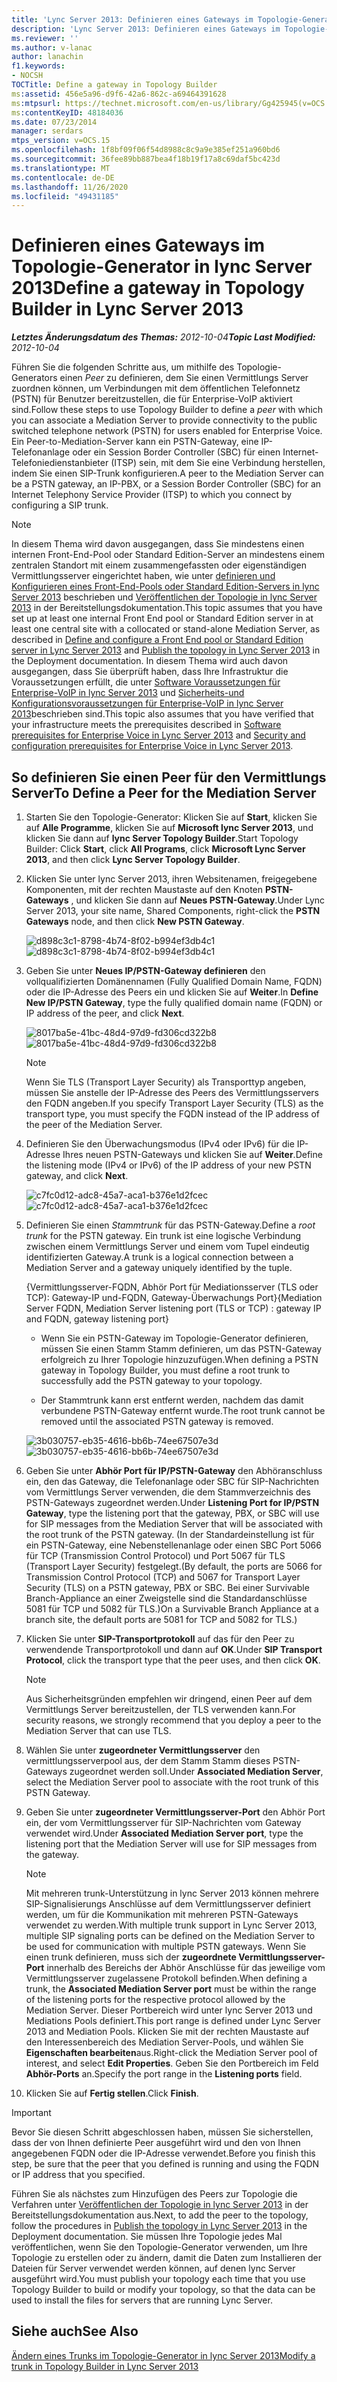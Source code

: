 ```yaml
---
title: 'Lync Server 2013: Definieren eines Gateways im Topologie-Generator'
description: 'Lync Server 2013: Definieren eines Gateways im Topologie-Generator'
ms.reviewer: ''
ms.author: v-lanac
author: lanachin
f1.keywords:
- NOCSH
TOCTitle: Define a gateway in Topology Builder
ms:assetid: 456e5a96-d9f6-42a6-862c-a69464391628
ms:mtpsurl: https://technet.microsoft.com/en-us/library/Gg425945(v=OCS.15)
ms:contentKeyID: 48184036
ms.date: 07/23/2014
manager: serdars
mtps_version: v=OCS.15
ms.openlocfilehash: 1f8bf09f06f54d8988c8c9a9e385ef251a960bd6
ms.sourcegitcommit: 36fee89bb887bea4f18b19f17a8c69daf5bc423d
ms.translationtype: MT
ms.contentlocale: de-DE
ms.lasthandoff: 11/26/2020
ms.locfileid: "49431185"
---
```

# <a name="define-a-gateway-in-topology-builder-in-lync-server-2013"></a><span data-ttu-id="7b4f6-103">Definieren eines Gateways im Topologie-Generator in lync Server 2013</span><span class="sxs-lookup"><span data-stu-id="7b4f6-103">Define a gateway in Topology Builder in Lync Server 2013</span></span>

<div data-xmlns="http://www.w3.org/1999/xhtml">

<div class="topic" data-xmlns="http://www.w3.org/1999/xhtml" data-msxsl="urn:schemas-microsoft-com:xslt" data-cs="https://msdn.microsoft.com/">

<div data-asp="https://msdn2.microsoft.com/asp">



</div>

<div id="mainSection">

<div id="mainBody"><span data-ttu-id="7b4f6-104">

<span> </span></span><span class="sxs-lookup"><span data-stu-id="7b4f6-104">

<span> </span></span></span>

<span data-ttu-id="7b4f6-105">_**Letztes Änderungsdatum des Themas:** 2012-10-04_</span><span class="sxs-lookup"><span data-stu-id="7b4f6-105">_**Topic Last Modified:** 2012-10-04_</span></span>

<span data-ttu-id="7b4f6-106">Führen Sie die folgenden Schritte aus, um mithilfe des Topologie-Generators einen *Peer* zu definieren, dem Sie einen Vermittlungs Server zuordnen können, um Verbindungen mit dem öffentlichen Telefonnetz (PSTN) für Benutzer bereitzustellen, die für Enterprise-VoIP aktiviert sind.</span><span class="sxs-lookup"><span data-stu-id="7b4f6-106">Follow these steps to use Topology Builder to define a *peer* with which you can associate a Mediation Server to provide connectivity to the public switched telephone network (PSTN) for users enabled for Enterprise Voice.</span></span> <span data-ttu-id="7b4f6-107">Ein Peer-to-Mediation-Server kann ein PSTN-Gateway, eine IP-Telefonanlage oder ein Session Border Controller (SBC) für einen Internet-Telefoniedienstanbieter (ITSP) sein, mit dem Sie eine Verbindung herstellen, indem Sie einen SIP-Trunk konfigurieren.</span><span class="sxs-lookup"><span data-stu-id="7b4f6-107">A peer to the Mediation Server can be a PSTN gateway, an IP-PBX, or a Session Border Controller (SBC) for an Internet Telephony Service Provider (ITSP) to which you connect by configuring a SIP trunk.</span></span>

<div>


> [!NOTE]  
> <span data-ttu-id="7b4f6-108">In diesem Thema wird davon ausgegangen, dass Sie mindestens einen internen Front-End-Pool oder Standard Edition-Server an mindestens einem zentralen Standort mit einem zusammengefassten oder eigenständigen Vermittlungsserver eingerichtet haben, wie unter <A href="lync-server-2013-define-and-configure-a-front-end-pool-or-standard-edition-server.md">definieren und Konfigurieren eines Front-End-Pools oder Standard Edition-Servers in lync Server 2013</A> beschrieben und <A href="lync-server-2013-publish-the-topology.md">Veröffentlichen der Topologie in lync Server 2013</A> in der Bereitstellungsdokumentation.</span><span class="sxs-lookup"><span data-stu-id="7b4f6-108">This topic assumes that you have set up at least one internal Front End pool or Standard Edition server in at least one central site with a collocated or stand-alone Mediation Server, as described in <A href="lync-server-2013-define-and-configure-a-front-end-pool-or-standard-edition-server.md">Define and configure a Front End pool or Standard Edition server in Lync Server 2013</A> and <A href="lync-server-2013-publish-the-topology.md">Publish the topology in Lync Server 2013</A> in the Deployment documentation.</span></span> <span data-ttu-id="7b4f6-109">In diesem Thema wird auch davon ausgegangen, dass Sie überprüft haben, dass Ihre Infrastruktur die Voraussetzungen erfüllt, die unter <A href="lync-server-2013-software-prerequisites-for-enterprise-voice.md">Software Voraussetzungen für Enterprise-VoIP in lync Server 2013</A> und <A href="lync-server-2013-security-and-configuration-prerequisites-for-enterprise-voice.md">Sicherheits-und Konfigurationsvoraussetzungen für Enterprise-VoIP in lync Server 2013</A>beschrieben sind.</span><span class="sxs-lookup"><span data-stu-id="7b4f6-109">This topic also assumes that you have verified that your infrastructure meets the prerequisites described in <A href="lync-server-2013-software-prerequisites-for-enterprise-voice.md">Software prerequisites for Enterprise Voice in Lync Server 2013</A> and <A href="lync-server-2013-security-and-configuration-prerequisites-for-enterprise-voice.md">Security and configuration prerequisites for Enterprise Voice in Lync Server 2013</A>.</span></span>



</div>

<div>

## <a name="to-define-a-peer-for-the-mediation-server"></a><span data-ttu-id="7b4f6-110">So definieren Sie einen Peer für den Vermittlungs Server</span><span class="sxs-lookup"><span data-stu-id="7b4f6-110">To Define a Peer for the Mediation Server</span></span>

1.  <span data-ttu-id="7b4f6-111">Starten Sie den Topologie-Generator: Klicken Sie auf **Start**, klicken Sie auf **Alle Programme**, klicken Sie auf **Microsoft lync Server 2013**, und klicken Sie dann auf **lync Server Topology Builder**.</span><span class="sxs-lookup"><span data-stu-id="7b4f6-111">Start Topology Builder: Click **Start**, click **All Programs**, click **Microsoft Lync Server 2013**, and then click **Lync Server Topology Builder**.</span></span>

2.  <span data-ttu-id="7b4f6-112">Klicken Sie unter lync Server 2013, ihren Websitenamen, freigegebene Komponenten, mit der rechten Maustaste auf den Knoten **PSTN-Gateways** , und klicken Sie dann auf **Neues PSTN-Gateway**.</span><span class="sxs-lookup"><span data-stu-id="7b4f6-112">Under Lync Server 2013, your site name, Shared Components, right-click the **PSTN Gateways** node, and then click **New PSTN Gateway**.</span></span>
    
    <span data-ttu-id="7b4f6-113">![d898c3c1-8798-4b74-8f02-b994ef3db4c1](images/Gg425945.d898c3c1-8798-4b74-8f02-b994ef3db4c1(OCS.15).png "d898c3c1-8798-4b74-8f02-b994ef3db4c1")</span><span class="sxs-lookup"><span data-stu-id="7b4f6-113">![d898c3c1-8798-4b74-8f02-b994ef3db4c1](images/Gg425945.d898c3c1-8798-4b74-8f02-b994ef3db4c1(OCS.15).png "d898c3c1-8798-4b74-8f02-b994ef3db4c1")</span></span>

3.  <span data-ttu-id="7b4f6-114">Geben Sie unter **Neues IP/PSTN-Gateway definieren** den vollqualifizierten Domänennamen (Fully Qualified Domain Name, FQDN) oder die IP-Adresse des Peers ein und klicken Sie auf **Weiter**.</span><span class="sxs-lookup"><span data-stu-id="7b4f6-114">In **Define New IP/PSTN Gateway**, type the fully qualified domain name (FQDN) or IP address of the peer, and click **Next**.</span></span>
    
    <span data-ttu-id="7b4f6-115">![8017ba5e-41bc-48d4-97d9-fd306cd322b8](images/Gg425945.8017ba5e-41bc-48d4-97d9-fd306cd322b8(OCS.15).png "8017ba5e-41bc-48d4-97d9-fd306cd322b8")</span><span class="sxs-lookup"><span data-stu-id="7b4f6-115">![8017ba5e-41bc-48d4-97d9-fd306cd322b8](images/Gg425945.8017ba5e-41bc-48d4-97d9-fd306cd322b8(OCS.15).png "8017ba5e-41bc-48d4-97d9-fd306cd322b8")</span></span>
    
    <div>
    

    > [!NOTE]  
    > <span data-ttu-id="7b4f6-116">Wenn Sie TLS (Transport Layer Security) als Transporttyp angeben, müssen Sie anstelle der IP-Adresse des Peers des Vermittlungsservers den FQDN angeben.</span><span class="sxs-lookup"><span data-stu-id="7b4f6-116">If you specify Transport Layer Security (TLS) as the transport type, you must specify the FQDN instead of the IP address of the peer of the Mediation Server.</span></span>

    
    </div>

4.  <span data-ttu-id="7b4f6-117">Definieren Sie den Überwachungsmodus (IPv4 oder IPv6) für die IP-Adresse Ihres neuen PSTN-Gateways und klicken Sie auf **Weiter**.</span><span class="sxs-lookup"><span data-stu-id="7b4f6-117">Define the listening mode (IPv4 or IPv6) of the IP address of your new PSTN gateway, and click **Next**.</span></span>
    
    <span data-ttu-id="7b4f6-118">![c7fc0d12-adc8-45a7-aca1-b376e1d2fcec](images/Gg425945.c7fc0d12-adc8-45a7-aca1-b376e1d2fcec(OCS.15).png "c7fc0d12-adc8-45a7-aca1-b376e1d2fcec")</span><span class="sxs-lookup"><span data-stu-id="7b4f6-118">![c7fc0d12-adc8-45a7-aca1-b376e1d2fcec](images/Gg425945.c7fc0d12-adc8-45a7-aca1-b376e1d2fcec(OCS.15).png "c7fc0d12-adc8-45a7-aca1-b376e1d2fcec")</span></span>

5.  <span data-ttu-id="7b4f6-119">Definieren Sie einen *Stammtrunk* für das PSTN-Gateway.</span><span class="sxs-lookup"><span data-stu-id="7b4f6-119">Define a *root trunk* for the PSTN gateway.</span></span> <span data-ttu-id="7b4f6-120">Ein trunk ist eine logische Verbindung zwischen einem Vermittlungs Server und einem vom Tupel eindeutig identifizierten Gateway.</span><span class="sxs-lookup"><span data-stu-id="7b4f6-120">A trunk is a logical connection between a Mediation Server and a gateway uniquely identified by the tuple.</span></span>
    
    <span data-ttu-id="7b4f6-121">{Vermittlungsserver-FQDN, Abhör Port für Mediationsserver (TLS oder TCP): Gateway-IP und-FQDN, Gateway-Überwachungs Port}</span><span class="sxs-lookup"><span data-stu-id="7b4f6-121">{Mediation Server FQDN, Mediation Server listening port (TLS or TCP) : gateway IP and FQDN, gateway listening port}</span></span>
    
      - <span data-ttu-id="7b4f6-122">Wenn Sie ein PSTN-Gateway im Topologie-Generator definieren, müssen Sie einen Stamm Stamm definieren, um das PSTN-Gateway erfolgreich zu Ihrer Topologie hinzuzufügen.</span><span class="sxs-lookup"><span data-stu-id="7b4f6-122">When defining a PSTN gateway in Topology Builder, you must define a root trunk to successfully add the PSTN gateway to your topology.</span></span>
    
      - <span data-ttu-id="7b4f6-123">Der Stammtrunk kann erst entfernt werden, nachdem das damit verbundene PSTN-Gateway entfernt wurde.</span><span class="sxs-lookup"><span data-stu-id="7b4f6-123">The root trunk cannot be removed until the associated PSTN gateway is removed.</span></span>
    
    <span data-ttu-id="7b4f6-124">![3b030757-eb35-4616-bb6b-74ee67507e3d](images/Gg425945.3b030757-eb35-4616-bb6b-74ee67507e3d(OCS.15).png "3b030757-eb35-4616-bb6b-74ee67507e3d")</span><span class="sxs-lookup"><span data-stu-id="7b4f6-124">![3b030757-eb35-4616-bb6b-74ee67507e3d](images/Gg425945.3b030757-eb35-4616-bb6b-74ee67507e3d(OCS.15).png "3b030757-eb35-4616-bb6b-74ee67507e3d")</span></span>

6.  <span data-ttu-id="7b4f6-125">Geben Sie unter **Abhör Port für IP/PSTN-Gateway** den Abhöranschluss ein, den das Gateway, die Telefonanlage oder SBC für SIP-Nachrichten vom Vermittlungs Server verwenden, die dem Stammverzeichnis des PSTN-Gateways zugeordnet werden.</span><span class="sxs-lookup"><span data-stu-id="7b4f6-125">Under **Listening Port for IP/PSTN Gateway**, type the listening port that the gateway, PBX, or SBC will use for SIP messages from the Mediation Server that will be associated with the root trunk of the PSTN gateway.</span></span> <span data-ttu-id="7b4f6-126">(In der Standardeinstellung ist für ein PSTN-Gateway, eine Nebenstellenanlage oder einen SBC Port 5066 für TCP (Transmission Control Protocol) und Port 5067 für TLS (Transport Layer Security) festgelegt.</span><span class="sxs-lookup"><span data-stu-id="7b4f6-126">(By default, the ports are 5066 for Transmission Control Protocol (TCP) and 5067 for Transport Layer Security (TLS) on a PSTN gateway, PBX or SBC.</span></span> <span data-ttu-id="7b4f6-127">Bei einer Survivable Branch-Appliance an einer Zweigstelle sind die Standardanschlüsse 5081 für TCP und 5082 für TLS.)</span><span class="sxs-lookup"><span data-stu-id="7b4f6-127">On a Survivable Branch Appliance at a branch site, the default ports are 5081 for TCP and 5082 for TLS.)</span></span>

7.  <span data-ttu-id="7b4f6-128">Klicken Sie unter **SIP-Transportprotokoll** auf das für den Peer zu verwendende Transportprotokoll und dann auf **OK**.</span><span class="sxs-lookup"><span data-stu-id="7b4f6-128">Under **SIP Transport Protocol**, click the transport type that the peer uses, and then click **OK**.</span></span>
    
    <div>
    

    > [!NOTE]  
    > <span data-ttu-id="7b4f6-129">Aus Sicherheitsgründen empfehlen wir dringend, einen Peer auf dem Vermittlungs Server bereitzustellen, der TLS verwenden kann.</span><span class="sxs-lookup"><span data-stu-id="7b4f6-129">For security reasons, we strongly recommend that you deploy a peer to the Mediation Server that can use TLS.</span></span>

    
    </div>

8.  <span data-ttu-id="7b4f6-130">Wählen Sie unter **zugeordneter Vermittlungsserver** den vermittlungsserverpool aus, der dem Stamm Stamm dieses PSTN-Gateways zugeordnet werden soll.</span><span class="sxs-lookup"><span data-stu-id="7b4f6-130">Under **Associated Mediation Server**, select the Mediation Server pool to associate with the root trunk of this PSTN Gateway.</span></span>

9.  <span data-ttu-id="7b4f6-131">Geben Sie unter **zugeordneter Vermittlungsserver-Port** den Abhör Port ein, der vom Vermittlungsserver für SIP-Nachrichten vom Gateway verwendet wird.</span><span class="sxs-lookup"><span data-stu-id="7b4f6-131">Under **Associated Mediation Server port**, type the listening port that the Mediation Server will use for SIP messages from the gateway.</span></span>
    
    <div>
    

    > [!NOTE]  
    > <span data-ttu-id="7b4f6-132">Mit mehreren trunk-Unterstützung in lync Server 2013 können mehrere SIP-Signalisierungs Anschlüsse auf dem Vermittlungsserver definiert werden, um für die Kommunikation mit mehreren PSTN-Gateways verwendet zu werden.</span><span class="sxs-lookup"><span data-stu-id="7b4f6-132">With multiple trunk support in Lync Server 2013, multiple SIP signaling ports can be defined on the Mediation Server to be used for communication with multiple PSTN gateways.</span></span> <span data-ttu-id="7b4f6-133">Wenn Sie einen trunk definieren, muss sich der <STRONG>zugeordnete Vermittlungsserver-Port</STRONG> innerhalb des Bereichs der Abhör Anschlüsse für das jeweilige vom Vermittlungsserver zugelassene Protokoll befinden.</span><span class="sxs-lookup"><span data-stu-id="7b4f6-133">When defining a trunk, the <STRONG>Associated Mediation Server port</STRONG> must be within the range of the listening ports for the respective protocol allowed by the Mediation Server.</span></span> <span data-ttu-id="7b4f6-134">Dieser Portbereich wird unter lync Server 2013 und Mediations Pools definiert.</span><span class="sxs-lookup"><span data-stu-id="7b4f6-134">This port range is defined under Lync Server 2013 and Mediation Pools.</span></span> <span data-ttu-id="7b4f6-135">Klicken Sie mit der rechten Maustaste auf den Interessenbereich des Mediation Server-Pools, und wählen Sie <STRONG>Eigenschaften bearbeiten</STRONG>aus.</span><span class="sxs-lookup"><span data-stu-id="7b4f6-135">Right-click the Mediation Server pool of interest, and select <STRONG>Edit Properties</STRONG>.</span></span> <span data-ttu-id="7b4f6-136">Geben Sie den Portbereich im Feld <STRONG>Abhör-Ports</STRONG> an.</span><span class="sxs-lookup"><span data-stu-id="7b4f6-136">Specify the port range in the <STRONG>Listening ports</STRONG> field.</span></span>

    
    </div>

10. <span data-ttu-id="7b4f6-137">Klicken Sie auf **Fertig stellen**.</span><span class="sxs-lookup"><span data-stu-id="7b4f6-137">Click **Finish**.</span></span>

<div>


> [!IMPORTANT]  
> <span data-ttu-id="7b4f6-138">Bevor Sie diesen Schritt abgeschlossen haben, müssen Sie sicherstellen, dass der von Ihnen definierte Peer ausgeführt wird und den von Ihnen angegebenen FQDN oder die IP-Adresse verwendet.</span><span class="sxs-lookup"><span data-stu-id="7b4f6-138">Before you finish this step, be sure that the peer that you defined is running and using the FQDN or IP address that you specified.</span></span>



</div>

<span data-ttu-id="7b4f6-139">Führen Sie als nächstes zum Hinzufügen des Peers zur Topologie die Verfahren unter [Veröffentlichen der Topologie in lync Server 2013](lync-server-2013-publish-the-topology.md) in der Bereitstellungsdokumentation aus.</span><span class="sxs-lookup"><span data-stu-id="7b4f6-139">Next, to add the peer to the topology, follow the procedures in [Publish the topology in Lync Server 2013](lync-server-2013-publish-the-topology.md) in the Deployment documentation.</span></span> <span data-ttu-id="7b4f6-140">Sie müssen Ihre Topologie jedes Mal veröffentlichen, wenn Sie den Topologie-Generator verwenden, um Ihre Topologie zu erstellen oder zu ändern, damit die Daten zum Installieren der Dateien für Server verwendet werden können, auf denen lync Server ausgeführt wird.</span><span class="sxs-lookup"><span data-stu-id="7b4f6-140">You must publish your topology each time that you use Topology Builder to build or modify your topology, so that the data can be used to install the files for servers that are running Lync Server.</span></span>

</div>

<div>

## <a name="see-also"></a><span data-ttu-id="7b4f6-141">Siehe auch</span><span class="sxs-lookup"><span data-stu-id="7b4f6-141">See Also</span></span>


[<span data-ttu-id="7b4f6-142">Ändern eines Trunks im Topologie-Generator in lync Server 2013</span><span class="sxs-lookup"><span data-stu-id="7b4f6-142">Modify a trunk in Topology Builder in Lync Server 2013</span></span>](lync-server-2013-modify-a-trunk-in-topology-builder.md)  
  

<span data-ttu-id="7b4f6-143"></div>

</div>

<span> </span>

</div>

</div>

</span><span class="sxs-lookup"><span data-stu-id="7b4f6-143"></div>

</div>

<span> </span>

</div>

</div>

</span></span></div>

